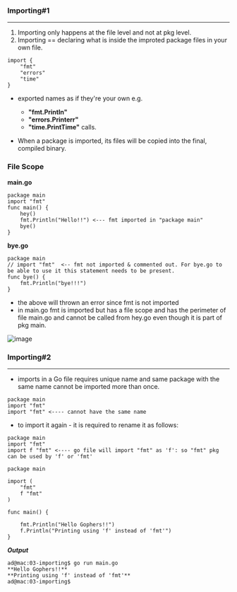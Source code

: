 ### Importing#1 
---------------

1. Importing only happens at the file level and not at pkg level.
2. Importing == declaring what is inside the improted package files in your own file.

```
import {
    "fmt"
    "errors"
    "time"
}
```

- exported names as if they're your own e.g. 
    - **"fmt.Println"**
	- **"errors.Printerr"**
	- **"time.PrintTime"**
   calls.

- When a package is imported, its files  will be copied into the final, compiled binary.

### File Scope

**main.go**
```
package main
import "fmt"
func main() {
	hey()
	fmt.Println("Hello!!") <--- fmt imported in "package main"
	bye()
}
```

**bye.go**
```
package main
// import "fmt"  <-- fmt not imported & commented out. For bye.go to be able to use it this statement needs to be present.
func bye() {
	fmt.Println("bye!!!")
}
```

- the above will thrown an error since fmt is not imported 
- in main.go fmt is imported but has a file scope and has the perimeter of file main.go and cannot be called from hey.go even though it is part of pkg main.

![image](https://user-images.githubusercontent.com/28204484/87104745-7a2e3700-c276-11ea-850d-e556b18452a6.png)

### Importing#2
----------------

- imports in a Go file requires unique name and same package with the same name cannot be imported more than once.

```
package main
import "fmt"
import "fmt" <---- cannot have the same name
```

- to import it again - it is required to rename it as follows:

```
package main
import "fmt"
import f "fmt" <---- go file will import "fmt" as 'f': so "fmt" pkg can be used by 'f' or 'fmt'
```

```
package main

import (
	"fmt"
	f "fmt"
)

func main() {

	fmt.Println("Hello Gophers!!")
	f.Println("Printing using 'f' instead of 'fmt'")
}
```
**_Output_**

```
ad@mac:03-importing$ go run main.go
**Hello Gophers!!**
**Printing using 'f' instead of 'fmt'**
ad@mac:03-importing$ 
```
